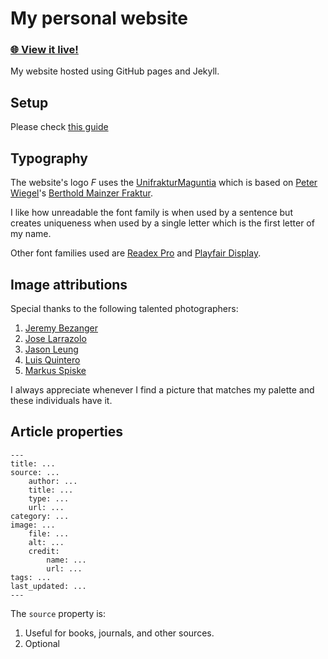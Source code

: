 # My personal website
### [**🌐 View it live!**](https://franthormel.github.io/)

My website hosted using GitHub pages and Jekyll.

## Setup

Please check [this guide](https://jekyllrb.com/docs/#instructions)

## Typography
The website's logo *F* uses the [UnifrakturMaguntia](https://fonts.google.com/specimen/UnifrakturMaguntia) which is based on [Peter Wiegel](https://www.peter-wiegel.de/MainzerFraktur.html)'s [Berthold Mainzer Fraktur](https://www.peter-wiegel.de/MainzerFraktur.html).

I like how unreadable the font family is when used by a sentence but creates uniqueness when used by a single letter which is the first letter of my name.

Other font families used are [Readex Pro](https://fonts.google.com/specimen/Readex+Pro) and [Playfair Display](https://fonts.google.com/specimen/Playfair+Display).

## Image attributions
Special thanks to the following talented photographers:
1. [Jeremy Bezanger](https://unsplash.com/@unarchive?utm_source=unsplash&utm_medium=referral&utm_content=creditCopyText)
1. [Jose Larrazolo](https://unsplash.com/@joseadd?utm_source=unsplash&utm_medium=referral&utm_content=creditCopyText)
1. [Jason Leung](https://unsplash.com/@ninjason?utm_source=unsplash&utm_medium=referral&utm_content=creditCopyText)
1. [Luis Quintero](https://unsplash.com/@jibarox?utm_source=unsplash&utm_medium=referral&utm_content=creditCopyText)
1. [Markus Spiske](https://unsplash.com/@markusspiske?utm_source=unsplash&utm_medium=referral&utm_content=creditCopyText)

I always appreciate whenever I find a picture that matches my palette and these individuals have it.

## Article properties

```
---
title: ...
source: ...
    author: ...
    title: ...
    type: ...
    url: ...
category: ...
image: ...
    file: ...
    alt: ...
    credit:
        name: ...
        url: ...
tags: ...
last_updated: ...
---
```

The `source` property is:
1. Useful for books, journals, and other sources.
2. Optional
